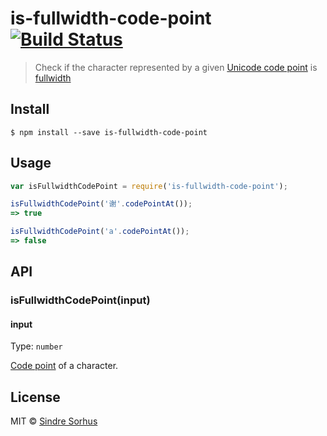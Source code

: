 # is-fullwidth-code-point [![Build Status](https:-ci.org/sindresorhus/is-fullwidth-code-point.svg?branch=master)](https:-ci.org/sindresorhus/is-fullwidth-code-point)

> Check if the character represented by a given [Unicode code point](https:.wikipedia.org/wiki/Code_point) is [fullwidth](https:.wikipedia.org/wiki/Halfwidth_and_fullwidth_forms)


## Install

```
$ npm install --save is-fullwidth-code-point
```


## Usage

```js
var isFullwidthCodePoint = require('is-fullwidth-code-point');

isFullwidthCodePoint('谢'.codePointAt());
=> true

isFullwidthCodePoint('a'.codePointAt());
=> false
```


## API

### isFullwidthCodePoint(input)

#### input

Type: `number`

[Code point](https:.wikipedia.org/wiki/Code_point) of a character.


## License

MIT © [Sindre Sorhus](http:.com)
